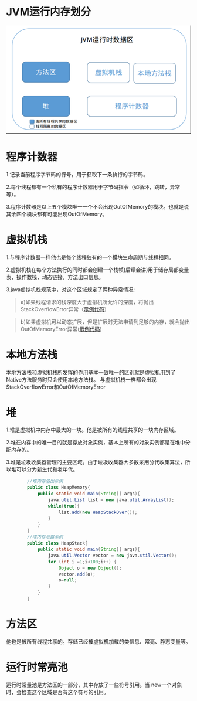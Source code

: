 # JVM运行内存划分
![](../phone/a.png)
# 程序计数器
1.记录当前程序字节码的行号，用于获取下一条执行的字节码。

2.每个线程都有一个私有的程序计数器用于字节码指令（如循环，跳转，异常等）。

3.程序计数器是以上五个模块唯一一个不会出现OutOfMemory的模块。也就是说其余四个模块都有可能出现OutOfMemory。

# 虚拟机栈
1.与程序计数器一样他也是每个线程独有的一个模块生命周期与线程相同。

2.虚拟机栈在每个方法执行的同时都会创建一个栈帧(后续会讲)用于储存局部变量表，操作数栈，动态链接，方法出口信息。

3.java虚拟机栈规范中，对这个区域规定了两种异常情况:
  
>a)如果线程请求的栈深度大于虚拟机所允许的深度，将抛出StackOverflowError异常（[示例代码](../jvm/src/VirtualStack.java)）
   
>b)如果虚拟机可以动态扩展，但是扩展时无法申请到足够的内存，就会抛出OutOfMemoryError异常([示例代码](../jvm/src/VirtualMemory.java))

# 本地方法栈
本地方法栈和虚拟机栈所发挥的作用基本一致唯一的区别就是虚拟机用到了Native方法服务时只会使用本地方法栈。
与虚拟机栈一样都会出现StackOverflowError和OutOfMemoryError

# 堆
1.堆是虚拟机中内存中最大的一块。他是被所有的线程共享的一块内存区域。

2.堆在内存中的唯一目的就是存放对象实例，基本上所有的对象实例都是在堆中分配内存的。

3.堆是垃圾收集器管理的主要区域。由于垃圾收集器大多数采用分代收集算法，所以堆可以分为新生代和老年代。

```java
        //堆内存溢出示例
        public class HeapMemory{
            public static void main(String[] args){
                java.util.List list = new java.util.ArrayList();
                while(true){
                    list.add(new HeapStackOver());
                }
            }
        }
        //堆内存泄露示例
        public class HeapStack{
            public static void main(String[] args){
                java.util.Vector vector = new java.util.Vector();
                for (int i =1;i<100;i++) {
                    Object o = new Object();
                    vector.add(o);
                    o=null;
                }
            }
        }
```

# 方法区
他也是被所有线程共享的。存储已经被虚拟机加载的类信息、常亮、静态变量等。

# 运行时常亮池
运行时常量池是方法区的一部分，其中存放了一些符号引用。当 new一个对象时，会检查这个区域是否有这个符号的引用。
